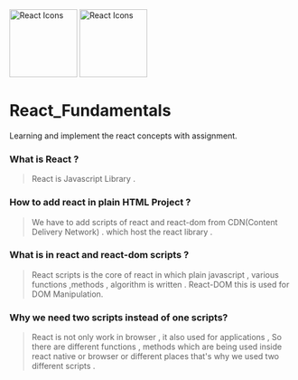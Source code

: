 <img src="https://raw.githubusercontent.com/react-icons/react-icons/master/react-icons.svg" width="120" alt="React Icons">
<img src="https://rawgit.com/gorangajic/react-icons/master/react-icons.svg" width="120" alt="React Icons">


# React_Fundamentals
Learning and implement the react concepts with assignment.

### What is React ?
> React is Javascript Library .

### How to add react in plain HTML Project ?
> We have to add scripts of react and react-dom from CDN(Content Delivery Network) . which host the react library .

### What is in react and react-dom scripts ?
> React scripts is the core of react in which plain javascript , various functions ,methods , algorithm is written . React-DOM this is used for DOM<Document Object Model> Manipulation.

### Why we need two scripts instead of one scripts?
>React is not only work in browser , it also used for applications , So there are different functions , methods which are being used inside react native or browser or different places that's why we used two different scripts .
